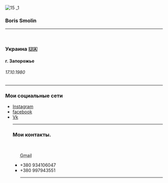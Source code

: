 ![15 _1](https://user-images.githubusercontent.com/105316196/173173080-6e654a47-3a53-4a43-b9c8-689c9abe411d.jpg)
 <html>
  <head>
    <body>
      <meta charset="UTF-8"/>
      <h3> Boris Smolin </h3>
<hr />
    <br /> 
     <h3> Украина 🇺🇦 </h3>
     <h4> г. Запорожье </h4>
     <h6> 17.10.1980 </h6>
<hr />
   <h3>Мои социальные сети</h3>
    <ul>
     <li><a href="https://www.instagram.com/borissmolin/"
     target="_blank">Instagram</a></li>
     <li><a href="https://m.facebook.com/profile.php/" 
     target="_blank">facebook</a></li>
      <li><a href="https://m.vk.com/id289277592/" 
     target="_blank">Vk</a></li>
<hr />
   <h3>Мои контакты.</h3>
    <br />
     <ul type="square"<p><abbr title="borsmolin@gmail.com">Gmail</p></abbr>
     <li>+380 934106047</li>
     <li>+380 997943551</li>
<hr />



     
     

















     
     





    



  





     
     
     





     
     
     



   








